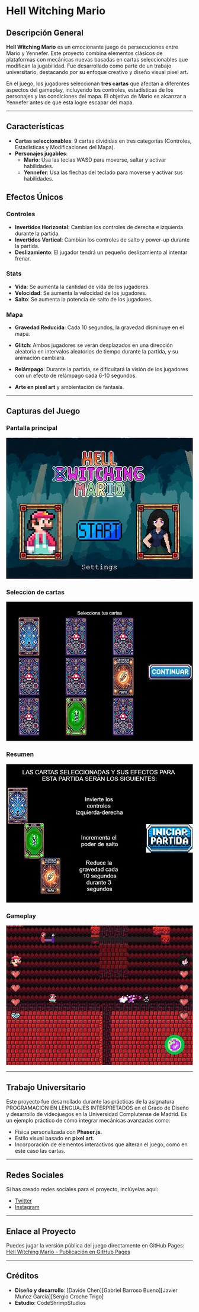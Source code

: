 # Hell Witching Mario

## Descripción General

**Hell Witching Mario** es un emocionante juego de persecuciones entre Mario y Yennefer. Este proyecto combina elementos clásicos de plataformas con mecánicas nuevas basadas en cartas seleccionables que modifican la jugabilidad. Fue desarrollado como parte de un trabajo universitario, destacando por su enfoque creativo y diseño visual pixel art.

En el juego, los jugadores seleccionan **tres cartas** que afectan a diferentes aspectos del gameplay, incluyendo los controles, estadísticas de los personajes y las condiciones del mapa. El objetivo de Mario es alcanzar a Yennefer antes de que esta logre escapar del mapa.

---

## Características

- **Cartas seleccionables**: 9 cartas divididas en tres categorías (Controles, Estadísticas y Modificaciones del Mapa).
- **Personajes jugables**:
  - **Mario**: Usa las teclas WASD para moverse, saltar y activar habilidades.
  - **Yennefer**: Usa las flechas del teclado para moverse y activar sus habilidades.
## Efectos Únicos

### Controles
- **Invertidos Horizontal**: Cambian los controles de derecha e izquierda durante la partida.
- **Invertidos Vertical**: Cambian los controles de salto y power-up durante la partida.
- **Deslizamiento**: El jugador tendrá un pequeño deslizamiento al intentar frenar.

### Stats
- **Vida**: Se aumenta la cantidad de vida de los jugadores.
- **Velocidad**: Se aumenta la velocidad de los jugadores.
- **Salto**: Se aumenta la potencia de salto de los jugadores.

### Mapa
- **Gravedad Reducida**: Cada 10 segundos, la gravedad disminuye en el mapa.
- **Glitch**: Ambos jugadores se verán desplazados en una dirección aleatoria en intervalos aleatorios de tiempo durante la partida, y su animación cambiará.
- **Relámpago**: Durante la partida, se dificultará la visión de los jugadores con un efecto de relámpago cada 6-10 segundos.


- **Arte en pixel art** y ambientación de fantasía.

---

## Capturas del Juego

### Pantalla principal
![Pantalla principal](./assets/images/menu.png)

### Selección de cartas
![Selección de cartas](./assets/images/cartas_.png)

### Resumen
![Resumen](./assets/images/resumen.png)

### Gameplay
![Gameplay](./assets/images/gameplay_.png)

---

## Trabajo Universitario

Este proyecto fue desarrollado durante las prácticas de la asignatura PROGRAMACIÓN EN LENGUAJES INTERPRETADOS en el Grado de Diseño y desarrollo de videojuegos en la Universidad Complutense de Madrid. Es un ejemplo práctico de cómo integrar mecánicas avanzadas como:
- Física personalizada con **Phaser.js**.
- Estilo visual basado en **pixel art**.
- Incorporación de elementos interactivos que alteran el juego, como en este caso las cartas.

---

## Redes Sociales 

Si has creado redes sociales para el proyecto, inclúyelas aquí:
- [Twitter](https://x.com/CShrimpStudios)
- [Instagram](https://instagram.com/cshrimpstudios)

---

## Enlace al Proyecto

Puedes jugar la versión pública del juego directamente en GitHub Pages:
[Hell Witching Mario - Publicación en GitHub Pages](https://codeshrimpstudios.github.io/)

---

## Créditos

- **Diseño y desarrollo**: [Davide Chen][Gabriel Barroso Bueno][Javier Muñoz Garcia][Sergio Croche Trigo]
- **Estudio**: CodeShrimpStudios


